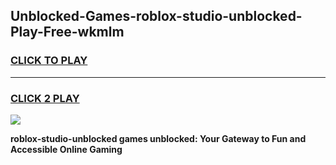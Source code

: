
## Unblocked-Games-roblox-studio-unblocked-Play-Free-wkmlm
<h3>
<a href="https://premium76.site?title=roblox-studio-unblocked&ref=21A">CLICK TO PLAY</a></h3>
<hr>

<h3>
<a href="https://premium76.site?title=roblox-studio-unblocked&ref=21A">CLICK 2 PLAY</a>
  
</h3>

<a href="https://premium76.site?title=roblox-studio-unblocked&ref=21A"><img src="https://clearcache.store/games.png"></a>


**roblox-studio-unblocked games unblocked: Your Gateway to Fun and Accessible Online Gaming**
